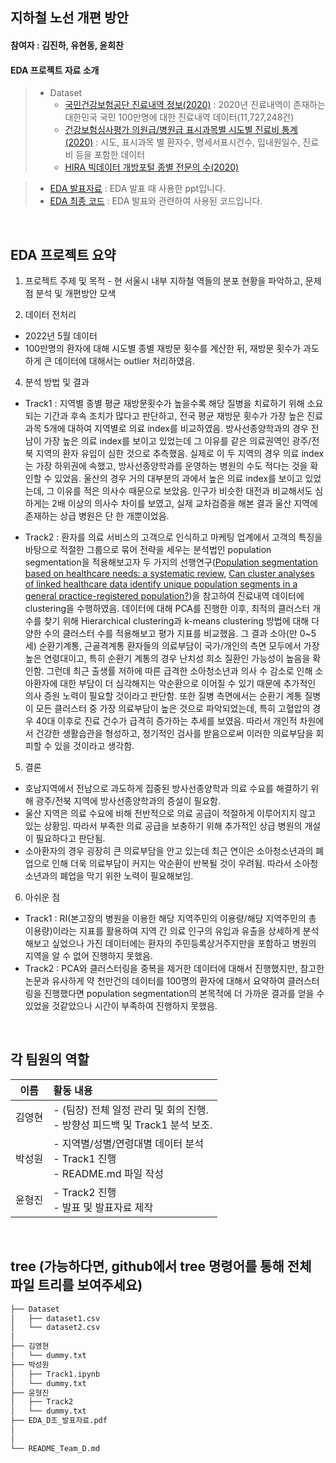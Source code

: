 ## 지하철 노선 개편 방안
#### 참여자 : 김진하, 유현동, 윤희찬
#### EDA 프로젝트 자료 소개
> * Dataset 
>   * [국민건강보험공단 진료내역 정보(2020)](https://www.data.go.kr/data/15007115/fileData.do) : 2020년 진료내역이 존재하는 대한민국 국민 100만명에 대한 진료내역 데이터(11,727,248건)
>   * [건강보험심사평가 의원급/병원급 표시과목별 시도별 진료비 통계(2020)](https://www.data.go.kr/data/15007115/fileData.do) : 시도, 표시과목 별 환자수, 명세서표시건수, 입내원일수, 진료비 등을 포함한 데이터
>   * [HIRA 빅데이터 개방포털 종별 전문의 수(2020)](https://opendata.hira.or.kr/op/opc/olapMdclRcStatsInfoTab6.do?docNo=02-006)

> * [EDA 발표자료](EDA_D조_발표자료.pdf) : EDA 발표 때 사용한 ppt입니다.
> * [EDA 최종 코드](EDA_D조_코드.ipynb) : EDA 발표와 관련하여 사용된 코드입니다.

<br>



## EDA 프로젝트 요약

1. 프로젝트 주제 및 목적
        - 현 서울시 내부 지하철 역들의 분포 현황을 파악하고, 문제점 분석 및 개편방안 모색

2. 데이터 전처리
* 2022년 5월 데이터
* 100만명의 환자에 대해 시도별 종별 재방문 횟수를 계산한 뒤, 재방문 횟수가 과도하게 큰 데이터에 대해서는 outlier 처리하였음.
 
4. 분석 방법 및 결과
* Track1 : 지역별 종별 평균 재방문횟수가 높을수록 해당 질병을 치료하기 위해 소요되는 기간과 후속 조치가 많다고 판단하고, 전국 평균 재방문 횟수가 가장 높은 진료과목 5개에 대하여 지역별로 의료 index를 비교하였음. 방사선종양학과의 경우 전남이 가장 높은 의료 index를 보이고 있었는데 그 이유를 같은 의료권역인 광주/전북 지역의 환자 유입이 심한 것으로 추측했음. 실제로 이 두 지역의 경우 의료 index는 가장 하위권에 속했고, 방사선종양학과를 운영하는 병원의 수도 적다는 것을 확인할 수 있었음. 울산의 경우 거의 대부분의 과에서 높은 의료 index를 보이고 있었는데, 그 이유를 적은 의사수 때문으로 보았음. 인구가 비슷한 대전과 비교해서도 심하게는 2배 이상의 의사수 차이를 보였고, 실제 교차검증을 해본 결과 울산 지역에 존재하는 상급 병원은 단 한 개뿐이었음.

* Track2 : 환자를 의료 서비스의 고객으로 인식하고 마케팅 업계에서 고객의 특징을 바탕으로 적절한 그룹으로 묶어 전략을 세우는 분석법인 population segmentation을 적용해보고자 두 가지의 선행연구([Population segmentation based on healthcare needs: a systematic review](https://systematicreviewsjournal.biomedcentral.com/articles/10.1186/s13643-019-1105-6), [Can cluster analyses of linked healthcare data identify unique population segments in a general practice-registered population?](https://bmcpublichealth.biomedcentral.com/articles/10.1186/s12889-020-08930-z))을 참고하여 진료내역 데이터에 clustering을 수행하였음. 데이터에 대해 PCA를 진행한 이후, 최적의 클러스터 개수를 찾기 위해 Hierarchical clustering과 k-means clustering 방법에 대해 다양한 수의 클러스터 수를 적용해보고 평가 지표를 비교했음. 그 결과 소아(만 0~5세) 순환기계통, 근골격계통 환자들의 의료부담이 국가/개인의 측면 모두에서 가장 높은 연령대이고, 특히 순환기 계통의 경우 난치성 희소 질환인 가능성이 높음을 확인함. 그런데 최근 출생률 저하에 따른 급격한 소아청소년과 의사 수 감소로 인해 소아환자에 대한 부담이 더 심각해지는 악순환으로 이어질 수 있기 때문에 추가적인 의사 증원 노력이 필요할 것이라고 판단함. 또한 질병 측면에서는 순환기 계통 질병이 모든 클러스터 중 가장 의료부담이 높은 것으로 파악되었는데, 특히 고혈압의 경우 40대 이후로 진료 건수가 급격히 증가하는 추세를 보였음. 따라서 개인적 차원에서 건강한 생활습관을 형성하고, 정기적인 검사를 받음으로써 이러한 의료부담을 회피할 수 있을 것이라고 생각함.
		    
5. 결론
* 호남지역에서 전남으로 과도하게 집중된 방사선종양학과 의료 수요를 해결하기 위해 광주/전북 지역에 방사선종양학과의 증설이 필요함.
* 울산 지역은 의료 수요에 비해 전반적으로 의료 공급이 적절하게 이루어지지 않고 있는 상황임. 따라서 부족한 의료 공급을 보충하기 위해 추가적인 상급 병원의 개설이 필요하다고 판단됨.
* 소아환자의 경우 굉장히 큰 의료부담을 안고 있는데 최근 연이은 소아청소년과의 폐업으로 인해 더욱 의료부담이 커지는 악순환이 반복될 것이 우려됨. 따라서 소아청소년과의 폐업을 막기 위한 노력이 필요해보임.
    
6. 아쉬운 점
* Track1 : RI(본고장의 병원을 이용한 해당 지역주민의 이용량/해당 지역주민의 총 이용량)이라는 지표를 활용하여 지역 간 의료 인구의 유입과 유출을 상세하게 분석해보고 싶었으나 가진 데이터에는 환자의 주민등록상거주지만을 포함하고 병원의 지역을 알 수 없어 진행하지 못했음.
* Track2 : PCA와 클러스터링을 중복을 제거한 데이터에 대해서 진행했지만, 참고한 논문과 유사하게 약 천만건의 데이터를 100명의 환자에 대해서 요약하여 클러스터링을 진행했다면 population segmentation의 본목적에 더 가까운 결과를 얻을 수 있었을 것같았으나 시간이 부족하여 진행하지 못했음.

<br>



 ## 각 팀원의 역할
 
|이름|활동 내용| 
|:---:|:---|
|김영현| - (팀장) 전체 일정 관리 및 회의 진행.<br> - 방향성 피드백 및 Track1 분석 보조.<br>| 
|박성원| - 지역별/성별/연령대별 데이터 분석<br> - Track1 진행<br> - README.md 파일 작성| 
|윤형진| - Track2 진행 <br> - 발표 및 발표자료 제작|
<br/>



## tree (가능하다면, github에서 tree 명령어를 통해 전체 파일 트리를 보여주세요)
```bash
├── Dataset
│   ├── dataset1.csv
│   └── dataset2.csv
│
├── 김영현
│   └── dummy.txt
├── 박성원
│   ├── Track1.ipynb
│   └── dummy.txt
├── 윤형진
│   ├── Track2
│   └── dummy.txt
├── EDA_D조_발표자료.pdf
│   
│
└── README_Team_D.md
``` 
